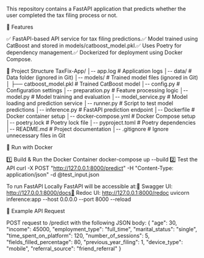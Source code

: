 This repository contains a FastAPI application that predicts whether the user completed the tax filing process or not.

📌 Features

✅ FastAPI-based API service for tax filing predictions.✅ Model trained using CatBoost and stored in models/catboost_model.pkl.✅ Uses Poetry for dependency management.✅ Dockerized for deployment using Docker Compose.

📂 Project Structure
TaxFix-App/
│-- app.log                     # Application logs
│-- data/                        # Data folder (ignored in Git)
│-- models/                      # Trained model files (ignored in Git)
│   ├── catboost_model.pkl       # Trained CatBoost model
│-- config.py                    # Configuration settings
│-- preparation.py                # Feature processing logic
│-- model.py                      # Model training and evaluation
│-- model_service.py              # Model loading and prediction service
│-- runner.py                     # Script to test model predictions
│-- inference.py                  # FastAPI prediction endpoint
│-- Dockerfile                    # Docker container setup
│-- docker-compose.yml            # Docker Compose setup
│-- poetry.lock                   # Poetry lock file
│-- pyproject.toml                # Poetry dependencies
│-- README.md                     # Project documentation
│-- .gitignore                     # Ignore unnecessary files in Git

🐳 Run with Docker

1️⃣ Build & Run the Docker Container
docker-compose up --build
2️⃣ Test the API
curl -X POST "http://127.0.0.1:8000/predict" -H "Content-Type: application/json" -d @test_input.json

To run FastAPI Locally
FastAPI will be accessible at:📌 Swagger UI: http://127.0.0.1:8000/docs📌 Redoc UI: http://127.0.0.1:8000/redoc
uvicorn inference:app --host 0.0.0.0 --port 8000 --reload

📝 Example API Request

POST request to /predict with the following JSON body:
{
    "age": 30,
    "income": 45000,
    "employment_type": "full_time",
    "marital_status": "single",
    "time_spent_on_platform": 120,
    "number_of_sessions": 5,
    "fields_filled_percentage": 80,
    "previous_year_filing": 1,
    "device_type": "mobile",
    "referral_source": "friend_referral"
}